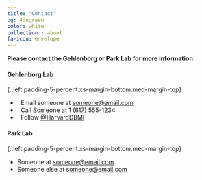 ```yaml
---
title: "Contact"
bg: 4dngreen
color: white
collection : about
fa-icon: envelope
---
```


**Please contact the Gehlenborg or Park Lab for more information:**

#### Gehlenborg Lab
{:.left.padding-5-percent.xs-margin-bottom.med-margin-top}
- <i class="fa fa-fw fa-envelope"></i>&nbsp; Email someone at [someone@email.com](mailto:someone@email.com)
- <i class="fa fa-fw fa-phone"></i>&nbsp; Call Someone at 1 (617) 555-1234
- <i class="fa fa-fw fa-twitter"></i>&nbsp; Follow [@HarvardDBMI](https://twitter.com/HarvardDBMI)

#### Park Lab
{:.left.padding-5-percent.xs-margin-bottom.med-margin-top}
- Someone at [someone@email.com](mailto:someone@email.com)
- Someone else at [someone@email.com](mailto:someone@email.com)